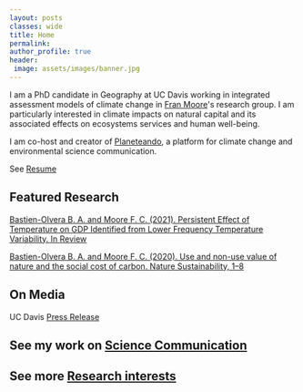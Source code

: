 ```yaml
---
layout: posts
classes: wide
title: Home
permalink: 
author_profile: true
header:
 image: assets/images/banner.jpg
---
```


I am a PhD candidate in Geography at UC Davis working in integrated assessment models of climate change in [Fran Moore](https://franmoore.faculty.ucdavis.edu/lab-group/)'s research group. I am particularly interested in climate impacts on natural capital and its associated effects on ecosystems services and human well-being.


I am co-host and creator of [Planeteando](https://planeteando.org), a platform for climate change and environmental science communication.

See [Resume](https://berbastien.github.io/resume/)

## Featured Research


[Bastien-Olvera B. A. and Moore F. C. (2021). Persistent Effect of Temperature on GDP Identified from Lower Frequency Temperature Variability. In Review](https://www.researchsquare.com/article/rs-601512/v1)



[Bastien-Olvera B. A. and Moore F. C. (2020). Use and non-use value of nature and the social cost of carbon. Nature Sustainability, 1–8](https://rdcu.be/b7N53)


## On Media

UC Davis [Press Release](https://www.ucdavis.edu/news/natural-capital-missing-piece-climate-policy)

## See my work on [Science Communication](https://berbastien.github.io/scicomm/)

## See more [Research interests](https://berbastien.github.io/research/)